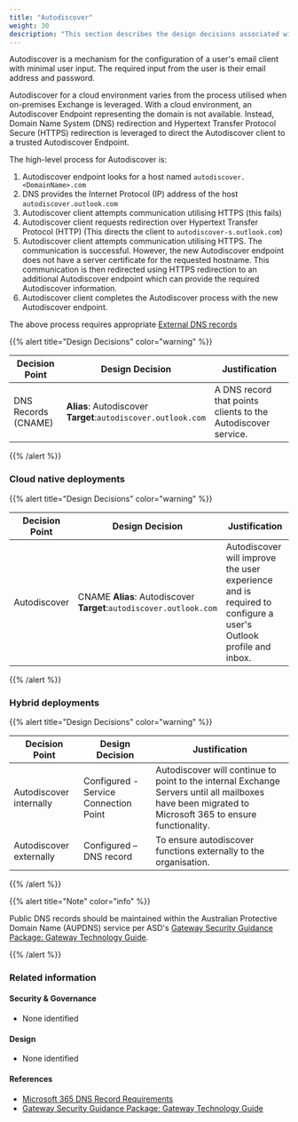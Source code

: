 ```yaml
---
title: "Autodiscover"
weight: 30
description: "This section describes the design decisions associated with Autodiscover for system(s) built using ASD's Blueprint for Secure Cloud."
---
```


Autodiscover is a mechanism for the configuration of a user's email client with minimal user input. The required input from the user is their email address and password.

Autodiscover for a cloud environment varies from the process utilised when on-premises Exchange is leveraged. With a cloud environment, an Autodiscover Endpoint representing the domain is not available. Instead, Domain Name System (DNS) redirection and Hypertext Transfer Protocol Secure (HTTPS) redirection is leveraged to direct the Autodiscover client to a trusted Autodiscover Endpoint. 

The high-level process for Autodiscover is:

1. Autodiscover endpoint looks for a host named `autodiscover.<DomainName>.com`
2. DNS provides the Internet Protocol (IP) address of the host `autodiscover.outlook.com`
3. Autodiscover client attempts communication utilising HTTPS (this fails)
4. Autodiscover client requests redirection over Hypertext Transfer Protocol (HTTP) (This directs the client to `autodiscover-s.outlook.com`)
5. Autodiscover client attempts communication utilising HTTPS. The communication is successful. However, the new Autodiscover endpoint does not have a server certificate for the requested hostname. This communication is then redirected using HTTPS redirection to an additional Autodiscover endpoint which can provide the required Autodiscover information.
6. Autodiscover client completes the Autodiscover process with the new Autodiscover endpoint.

The above process requires appropriate [External DNS records](https://learn.microsoft.com/microsoft-365/enterprise/external-domain-name-system-records?view=o365-worldwide#external-dns-records-required-for-email-in-office-365-exchange-online)

{{% alert title="Design Decisions" color="warning" %}}

| Decision Point      | Design Decision                                                  | Justification                                                 |
|---------------------|------------------------------------------------------------------|---------------------------------------------------------------|
| DNS Records (CNAME) | **Alias**: Autodiscover<br>**Target**:`autodiscover.outlook.com` | A DNS record that points clients to the Autodiscover service. |

{{% /alert %}}

### Cloud native deployments

{{% alert title="Design Decisions" color="warning" %}}

| Decision Point | Design Decision                                                        | Justification                                                                                                  |
|----------------|------------------------------------------------------------------------|----------------------------------------------------------------------------------------------------------------|
| Autodiscover   | CNAME **Alias**: Autodiscover<br>**Target**:`autodiscover.outlook.com` | Autodiscover will improve the user experience and is required to configure a user's Outlook profile and inbox. |

{{% /alert %}}

### Hybrid deployments

{{% alert title="Design Decisions" color="warning" %}}

| Decision Point          | Design Decision                       | Justification                                                                                                                                      |
|-------------------------|---------------------------------------|----------------------------------------------------------------------------------------------------------------------------------------------------|
| Autodiscover internally | Configured - Service Connection Point | Autodiscover will continue to point to the internal Exchange Servers until all mailboxes have been migrated to Microsoft 365 to ensure functionality. |
| Autodiscover externally | Configured – DNS record               | To ensure autodiscover functions externally to the organisation.                                                                                   |

{{% /alert %}}

{{% alert title="Note" color="info" %}}

Public DNS records should be maintained within the Australian Protective Domain Name (AUPDNS) service per ASD's [Gateway Security Guidance Package: Gateway Technology Guide](https://www.cyber.gov.au/resources-business-and-government/maintaining-devices-and-systems/system-hardening-and-administration/gateway-hardening/gateway-security-guidance-package-gateway-technology-guides).

{{% /alert %}}

### Related information

#### Security & Governance

* None identified

#### Design

* None identified

#### References

* [Microsoft 365 DNS Record Requirements](https://learn.microsoft.com/microsoft-365/enterprise/external-domain-name-system-records?view=o365-worldwide)
* [Gateway Security Guidance Package: Gateway Technology Guide](https://www.cyber.gov.au/resources-business-and-government/maintaining-devices-and-systems/system-hardening-and-administration/gateway-hardening/gateway-security-guidance-package-gateway-technology-guides)